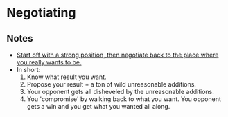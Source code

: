 # Negotiating
## Notes
- [Start off with a strong position, then negotiate back to the place where you really wants to be.](https://www.reddit.com/r/startups/comments/5qtyh1/as_a_british_citizen_that_was_born_in_iraq_is/dd29nmy/)
- In short:
	1. Know what result you want.
	2. Propose your result + a ton of wild unreasonable additions.
	3. Your opponent gets all disheveled by the unreasonable additions.
	4. You 'compromise' by walking back to what you want. You opponent gets a win and you get what you wanted all along.